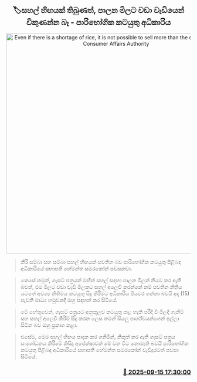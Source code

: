 <p align='center'><b><h2 align='center' title='Even if there is a shortage of rice, it is not possible to sell more than the control price - Consumer Affairs Authority'>🏷සහල් හිඟයක් තිබුණත්, පාලන මිලට වඩා වැඩියෙන් විකුණන්න බෑ - පාරිභෝගික කටයුතු අධිකාරිය</h2></b></p>
<p align='center'><img src='https://helakuru.sgp1.cdn.digitaloceanspaces.com/esana/images/lib/hemantha-samarakoon-j.jpg' width='600' alt='Even if there is a shortage of rice, it is not possible to sell more than the control price - Consumer Affairs Authority'></p>

> කීරි සම්බා සහ සම්බා සහල් හිඟයක් පවතින බව පාරිභෝගික කටයුතු පිළිබඳ අධිකාරියේ සභාපති හේමන්ත සමරකෝන් පවසනවා.

> කෙසේ නමුත්, ගැසට් පත්‍රයක් මඟින් සහල් සඳහා පාලන මිලක් නියම කර ඇති බවත්, එම මිලට වඩා වැඩි මිලකට සහල් අලෙවි කරන්නේ නම් පවතින නීතිය යටතේ අවශ්‍ය නීතිමය කටයුතු සිදු කිරීමට අධිකාරිය පියවර ගන්නා බවයි අද (15) පැවති මාධ්‍ය හමුවකදී ඔහු සඳහන් කර සිටියේ.

> මේ හේතුවෙන්, ගැසට් පත්‍රයට අනුකූලව කටයුතු කළ හැකි පරිදි වී මිලදී ගැනීම් සහ සහල් අලෙවි කිරීම් සිදු කරන ලෙස තමන් සියලු පාර්ශ්වයන්ගෙන් ඉල්ලා සිටින බව ඔහු ප්‍රකාශ කළා.

> එසේම, මෙම සහල් හිඟය පාදක කර ගනිමින්, නිකුත් කර ඇති ගැසට් පත්‍රය සංශෝධනය කිරීමේ කිසිදු අපේක්ෂාවක් මේ වන විට නොමැති බවයි පාරිභෝගික කටයුතු පිළිබඳ අධිකාරියේ සභාපති හේමන්ත සමරකෝන් වැඩිදුරටත් පවසා සිටියේ.



<h3 align='right'><a href='https://www.helakuru.lk/esana/p/113647/'>📅 2025-09-15 17:30:00</a></h3>
